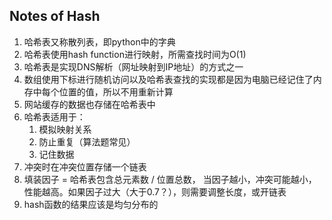 ## Notes of Hash

1. 哈希表又称散列表，即python中的字典
2. 哈希表使用hash function进行映射，所需查找时间为O(1)
3. 哈希表是实现DNS解析（网址映射到IP地址）的方式之一
4. 数组使用下标进行随机访问以及哈希表查找的实现都是因为电脑已经记住了内存中每个位置的值，所以不用重新计算
5. 网站缓存的数据也存储在哈希表中
6. 哈希表适用于：  
   1. 模拟映射关系
   2. 防止重复（算法题常见）
   3. 记住数据
7. 冲突时在冲突位置存储一个链表
8. 填装因子 = 哈希表包含总元素数 / 位置总数， 当因子越小，冲突可能越小，性能越高。如果因子过大（大于0.7？），则需要调整长度，或开链表
9. hash函数的结果应该是均匀分布的
